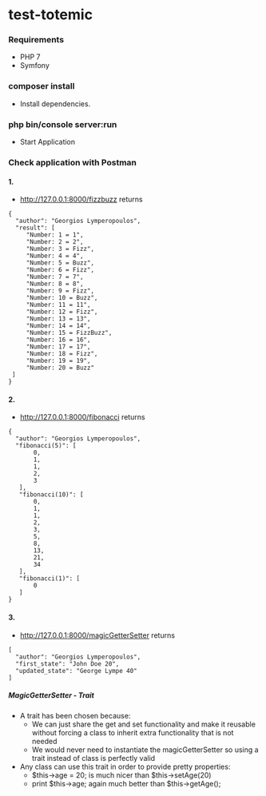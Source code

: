 test-totemic
=======

### Requirements
  - PHP 7
  - Symfony

### composer install
  - Install dependencies.

### php bin/console server:run
   - Start Application

### Check application with Postman

#### 1.
   - http://127.0.0.1:8000/fizzbuzz
   returns
   ```
   {
     "author": "Georgios Lymperopoulos",
     "result": [
        "Number: 1 = 1",
        "Number: 2 = 2",
        "Number: 3 = Fizz",
        "Number: 4 = 4",
        "Number: 5 = Buzz",
        "Number: 6 = Fizz",
        "Number: 7 = 7",
        "Number: 8 = 8",
        "Number: 9 = Fizz",
        "Number: 10 = Buzz",
        "Number: 11 = 11",
        "Number: 12 = Fizz",
        "Number: 13 = 13",
        "Number: 14 = 14",
        "Number: 15 = FizzBuzz",
        "Number: 16 = 16",
        "Number: 17 = 17",
        "Number: 18 = Fizz",
        "Number: 19 = 19",
        "Number: 20 = Buzz"
    ]
   }
   ```

#### 2.
   - http://127.0.0.1:8000/fibonacci
   returns
   ```
   {
     "author": "Georgios Lymperopoulos",
     "fibonacci(5)": [
          0,
          1,
          1,
          2,
          3
      ],
      "fibonacci(10)": [
          0,
          1,
          1,
          2,
          3,
          5,
          8,
          13,
          21,
          34
      ],
      "fibonacci(1)": [
          0
      ]
   }
   ```

#### 3.
   - http://127.0.0.1:8000/magicGetterSetter
   returns
  ```
  [
    "author": "Georgios Lymperopoulos",
    "first_state": "John Doe 20",
    "updated_state": "George Lympe 40"
  ]
  ```
##### MagicGetterSetter - Trait
  - A trait has been chosen because:
    - We can just share the get and set functionality and make it reusable
      without forcing a class to inherit extra functionality that is not needed
    - We would never need to instantiate the magicGetterSetter so using a trait
      instead of class is perfectly valid
  - Any class can use this trait in order to provide pretty properties:
    - $this->age = 20; is much nicer than $this->setAge(20)
    - print $this->age; again much better than $this->getAge();
